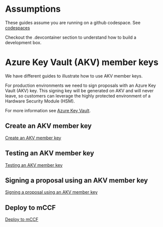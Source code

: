 # Assumptions

These guides assume you are running on a github codespace. See [codespaces](https://docs.github.com/en/codespaces/getting-started/quickstart)

Checkout the .devcontainer section to understand how to build a development box.

# Azure Key Vault (AKV) member keys

We have different guides to illustrate how to use AKV member keys.

For production environments we need to sign proposals with an Azure Key Vault (AKV) key.
This signing key will be generated on AKV and will never leave, so customers can leverage the highly protected environment of a Hardware Security Module (HSM).

For more information see [Azure Key Vault](https://learn.microsoft.com/en-us/azure/key-vault/secrets/quick-create-portal).

## Create an AKV member key

[Create an AKV member key](./Create_new_akv_member_key.md)

## Testing an AKV member key

[Testing an AKV member key](./Testing_mCCF_with_AKV_member_key.md)

## Signing a proposal using an AKV member key

[Signing a proposal using an AKV member key](./Signing_a_proposal_using_AKV_certificate.md)

## Deploy to mCCF

[Deploy to mCCF](./Deploy_to_mCCF_using_AKV_member_key.md)
